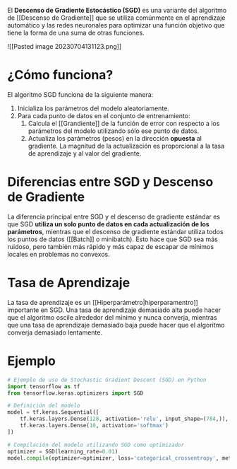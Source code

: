 El **Descenso de Gradiente Estocástico (SGD)** es una variante del algoritmo de [[Descenso de Gradiente]] que se utiliza comúnmente en el aprendizaje automático y las redes neuronales para optimizar una función objetivo que tiene la forma de una suma de otras funciones.

![[Pasted image 20230704131123.png]]

# ¿Cómo funciona?

El algoritmo SGD funciona de la siguiente manera:

1. Inicializa los parámetros del modelo aleatoriamente.
2. Para cada punto de datos en el conjunto de entrenamiento:
   1. Calcula el [[Grandiente]] de la función de error con respecto a los parámetros del modelo utilizando sólo ese punto de datos.
   2. Actualiza los parámetros (pesos) en la dirección **opuesta** al gradiente. La magnitud de la actualización es proporcional a la tasa de aprendizaje y al valor del gradiente.


# Diferencias entre SGD y Descenso de Gradiente

La diferencia principal entre SGD y el descenso de gradiente estándar es que SGD **utiliza un solo punto de datos en cada actualización de los parámetros**, mientras que el descenso de gradiente estándar utiliza todos los puntos de datos ([[Batch]] o minibatch). Esto hace que SGD sea más ruidoso, pero también más rápido y más capaz de escapar de mínimos locales en problemas no convexos.

# Tasa de Aprendizaje

La tasa de aprendizaje es un [[Hiperparámetro|hiperparamentro]] importante en SGD. Una tasa de aprendizaje demasiado alta puede hacer que el algoritmo oscile alrededor del mínimo y nunca converja, mientras que una tasa de aprendizaje demasiado baja puede hacer que el algoritmo converja demasiado lentamente.


# Ejemplo

```python
# Ejemplo de uso de Stochastic Gradient Descent (SGD) en Python
import tensorflow as tf
from tensorflow.keras.optimizers import SGD

# Definición del modelo
model = tf.keras.Sequential([
    tf.keras.layers.Dense(128, activation='relu', input_shape=(784,)),
    tf.keras.layers.Dense(10, activation='softmax')
])

# Compilación del modelo utilizando SGD como optimizador
optimizer = SGD(learning_rate=0.01)
model.compile(optimizer=optimizer, loss='categorical_crossentropy', metrics=['accuracy'])

```